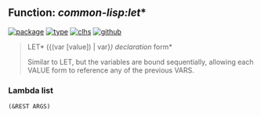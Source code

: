 ## Function: ***common-lisp:let****
[![package](https://img.shields.io/badge/Package-COMMON--LISP-5f9ea0.svg?style=social&colorA=999999)](../) [![type](https://img.shields.io/badge/Type-Function-5f9ea0.svg?style=social&colorA=999999)](../#function) [![clhs](https://img.shields.io/badge/CLHS-LET*-5f9ea0.svg?style=social&colorA=999999)](http://www.lispworks.com/documentation/HyperSpec/Body/s_let_l.htm) [![github](https://img.shields.io/badge/GitHub-View_the_source-5f9ea0.svg?style=social&colorA=999999&logo=github)](https://github.com/sbcl/sbcl/blob/master/src/compiler/info-functions.lisp/) 

> LET* ({(var [value]) | var}*) declaration* form*
> 
> Similar to LET, but the variables are bound sequentially, allowing each VALUE
> form to reference any of the previous VARS.

### Lambda list
```
(&REST ARGS)
```
